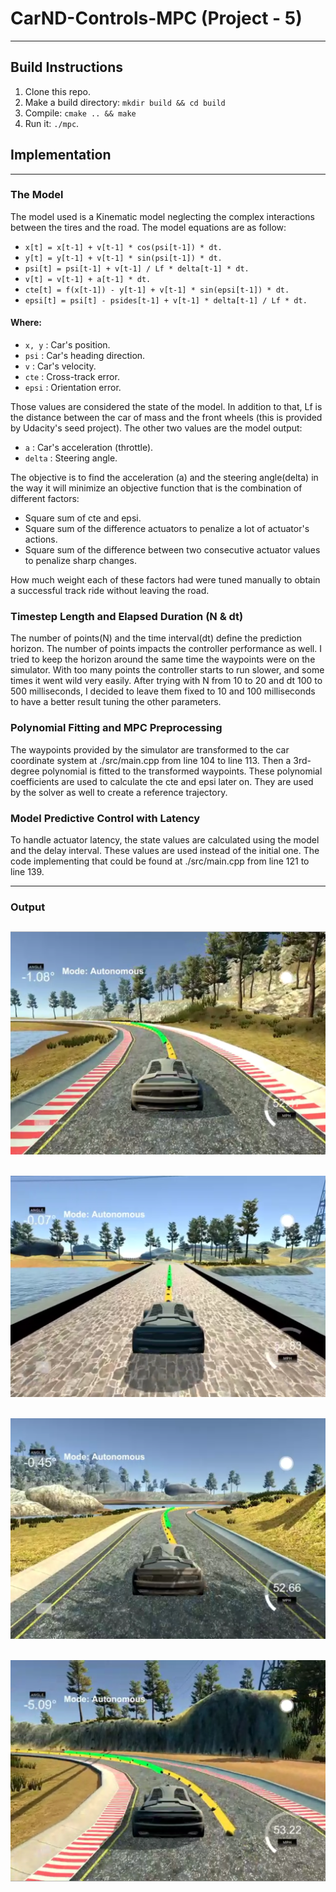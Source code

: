# CarND-Controls-MPC (Project - 5)

---

## Build Instructions

1. Clone this repo.
2. Make a build directory: `mkdir build && cd build`
3. Compile: `cmake .. && make`
4. Run it: `./mpc`.

## Implementation
---

### The Model
The model used is a Kinematic model neglecting the complex interactions between the tires and the road. The model equations are as follow:

* `x[t] = x[t-1] + v[t-1] * cos(psi[t-1]) * dt.`
* `y[t] = y[t-1] + v[t-1] * sin(psi[t-1]) * dt. `
* `psi[t] = psi[t-1] + v[t-1] / Lf * delta[t-1] * dt.  `
* `v[t] = v[t-1] + a[t-1] * dt.  `
* `cte[t] = f(x[t-1]) - y[t-1] + v[t-1] * sin(epsi[t-1]) * dt.  `
* `epsi[t] = psi[t] - psides[t-1] + v[t-1] * delta[t-1] / Lf * dt.  `


#### Where:
* `x, y` : Car's position.
* `psi` : Car's heading direction.
* `v` : Car's velocity.
* `cte` : Cross-track error.
* `epsi` : Orientation error.

Those values are considered the state of the model. In addition to that, Lf is the distance between the car of mass and the front wheels (this is provided by Udacity's seed project). The other two values are the model output:

* `a` : Car's acceleration (throttle).
* `delta` : Steering angle.

The objective is to find the acceleration (a) and the steering angle(delta) in the way it will minimize an objective function that is the combination of different factors:

* Square sum of cte and epsi. 
* Square sum of the difference actuators to penalize a lot of actuator's actions. 
* Square sum of the difference between two consecutive actuator values to penalize sharp changes. 

How much weight each of these factors had were tuned manually to obtain a successful track ride without leaving the road.


### Timestep Length and Elapsed Duration (N & dt)

The number of points(N) and the time interval(dt) define the prediction horizon. The number of points impacts the controller performance as well. I tried to keep the horizon around the same time the waypoints were on the simulator. With too many points the controller starts to run slower, and some times it went wild very easily. After trying with N from 10 to 20 and dt 100 to 500 milliseconds, I decided to leave them fixed to 10 and 100 milliseconds to have a better result tuning the other parameters.

### Polynomial Fitting and MPC Preprocessing

The waypoints provided by the simulator are transformed to the car coordinate system at ./src/main.cpp from line 104 to line 113. Then a 3rd-degree polynomial is fitted to the transformed waypoints. These polynomial coefficients are used to calculate the cte and epsi later on. They are used by the solver as well to create a reference trajectory.

### Model Predictive Control with Latency

To handle actuator latency, the state values are calculated using the model and the delay interval. These values are used instead of the initial one. The code implementing that could be found at ./src/main.cpp from line 121 to line 139.

---
### Output

![Start](https://github.com/asaggi/CarND-MPC-Project/blob/master/data/SS-I.png)
---
![Start](https://github.com/asaggi/CarND-MPC-Project/blob/master/data/SS-II.png)
---
![Start](https://github.com/asaggi/CarND-MPC-Project/blob/master/data/SS-III.png)
---
![Start](https://github.com/asaggi/CarND-MPC-Project/blob/master/data/SS-IV.png)
---